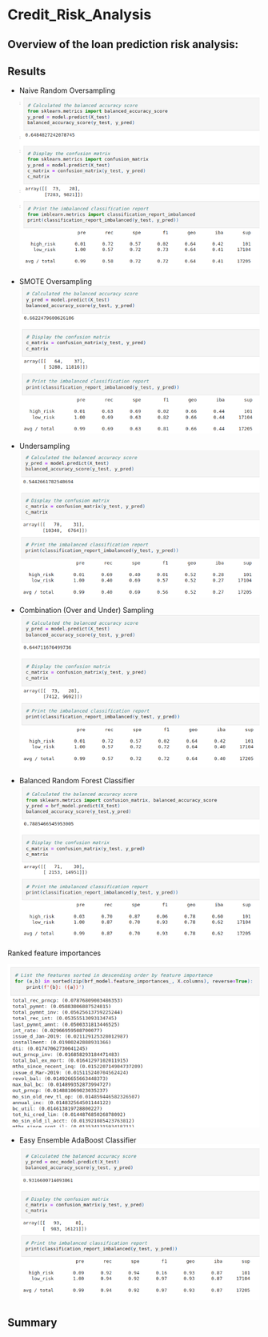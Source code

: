 # Credit_Risk_Analysis

## Overview of the loan prediction risk analysis:

## Results

* Naive Random Oversampling
![alt text](https://github.com/Nehemiahmageto/Credit_Risk_Analysis/blob/main/images/Capture_1.png)

* SMOTE Oversampling
![alt text](https://github.com/Nehemiahmageto/Credit_Risk_Analysis/blob/main/images/Capture_2.png)

* Undersampling
![alt text](https://github.com/Nehemiahmageto/Credit_Risk_Analysis/blob/main/images/Capture_3.png)

* Combination (Over and Under) Sampling
![alt text](https://github.com/Nehemiahmageto/Credit_Risk_Analysis/blob/main/images/Capture_4.png)

* Balanced Random Forest Classifier
![alt text](https://github.com/Nehemiahmageto/Credit_Risk_Analysis/blob/main/images/Capture_5.png)

Ranked feature importances

![alt text](https://github.com/Nehemiahmageto/Credit_Risk_Analysis/blob/main/images/Capture_6.png)

* Easy Ensemble AdaBoost Classifier
![alt text](https://github.com/Nehemiahmageto/Credit_Risk_Analysis/blob/main/images/Capture_7.png)

## Summary

